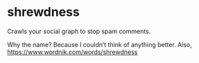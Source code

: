 # shrewdness

Crawls your social graph to stop spam comments.

Why the name? Because I couldn’t think of anything better. Also, https://www.wordnik.com/words/shrewdness
